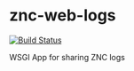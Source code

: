 znc-web-logs
============

[![Build Status](https://travis-ci.org/Frostman/znc-web-logs.svg?branch=sl-features)](https://travis-ci.org/Frostman/znc-web-logs)

WSGI App for sharing ZNC logs
